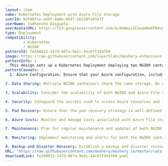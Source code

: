 ```yaml
---
layout: item
name: Kubernetes Deployment with Azure File Storage
userId: 9cb4bfce-ad8f-4a8e-8647-bb138fa07e7f
userName: Sudhanshu Dasgupta
userAvatarURL: https://lh3.googleusercontent.com/a/AGNmyxZCxwaH0eKPDAvQ8MuaiAwV9K19d9imJj3HoRXMkA=s96-c
type: Deployment
compatibility: 
        - Kubernetes
        - NGINX
patternId: fe260015-147d-487a-9e2c-44cbff354f60
image: https://raw.githubusercontent.com/layer5labs/meshery-extensions-packages/master/action-assets/design-assets/fe260015-147d-487a-9e2c-44cbff354f60.png
patternInfo: |
  This design sets up a Kubernetes Deployment deploying two NGINX containers. Each container utilizes an Azure File storage volume for shared data. The NGINX instances serve web content while accessing an Azure File share, enabling scalable and shared storage for the web servers.
patternCaveats: |
  1. Azure Configuration: Ensure that your Azure configuration, including secrets, is correctly set up to access the Azure File share.

2. Data Sharing: Multiple NGINX containers share the same storage. Be cautious when handling write operations to avoid conflicts or data corruption.

3. Scalability: Consider the scalability of both NGINX and Azure File storage to meet your application's demands.

4. Security: Safeguard the secrets used to access Azure resources and limit access to only authorized entities.

5. Pod Recovery: Ensure that the pod recovery strategy is well-defined to handle disruptions or node failures.

6. Azure Costs: Monitor and manage costs associated with Azure File storage, as it may incur charges based on usage.

7. Maintenance: Plan for regular maintenance and updates of both NGINX and Azure configurations to address security and performance improvements.

8. Monitoring: Implement monitoring and alerts for both the NGINX containers and Azure File storage to proactively detect and address issues.

9. Backup and Disaster Recovery: Establish a backup and disaster recovery plan to safeguard data stored in Azure File storage.
URL: 'https://raw.githubusercontent.com/meshery/meshery.io/master/catalog/fe260015-147d-487a-9e2c-44cbff354f60.yaml'
downloadLink: fe260015-147d-487a-9e2c-44cbff354f60.yaml
---
```


